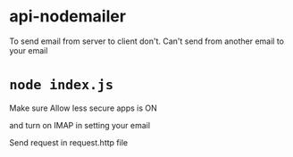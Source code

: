 # api-nodemailer

To send email from server to client don't. Can't send from another email to your email

# `node index.js`

Make sure Allow less secure apps is ON

and turn on IMAP in setting your email

Send request in request.http file
